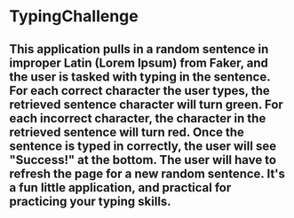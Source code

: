 # TypingChallenge
## This application pulls in a random sentence in improper Latin (Lorem Ipsum) from Faker, and the user is tasked with typing in the sentence. For each correct character the user types, the retrieved sentence character will turn green. For each incorrect character, the character in the retrieved sentence will turn red. Once the sentence is typed in correctly, the user will see "Success!" at the bottom. The user will have to refresh the page for a new random sentence. It's a fun little application, and practical for practicing your typing skills.
